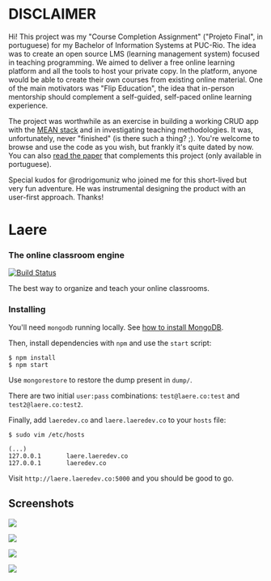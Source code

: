 # DISCLAIMER

Hi! This project was my "Course Completion Assignment" ("Projeto Final", in portuguese)
for my Bachelor of Information Systems at PUC-Rio.
The idea was to create an open source LMS (learning management system) focused in teaching programming.
We aimed to deliver a free online learning platform and all the tools to host your private copy.
In the platform, anyone would be able to create their own courses from existing online material.
One of the main motivators was "Flip Education", the idea that in-person mentorship should complement
a self-guided, self-paced online learning experience.

The project was worthwhile as an exercise in building a working CRUD app with the [MEAN stack](http://mean.io/#!/) and
in investigating teaching methodologies. It was, unfortunately, never "finished" (is there such a thing? ;).
You're welcome to browse and use the code as you wish, but frankly it's quite dated by now.
You can also [read the paper](https://goo.gl/XdBjNq) that complements this project (only available in portuguese).

Special kudos for @rodrigomuniz who joined me for this short-lived but very fun adventure.
He was instrumental designing the product with an user-first approach. Thanks!

# Laere

### The online classroom engine

[![Build Status](https://travis-ci.org/moongate/laere.png)](https://travis-ci.org/moongate/laere)

The best way to organize and teach your online classrooms.

### Installing

You'll need `mongodb` running locally. See [how to install MongoDB](https://docs.mongodb.org/manual/installation/).

Then, install dependencies with `npm` and use the `start` script:

```
$ npm install
$ npm start
```

Use `mongorestore` to restore the dump present in `dump/`.

There are two initial `user:pass` combinations:
`test@laere.co:test` and `test2@laere.co:test2`.

Finally, add `laeredev.co` and `laere.laeredev.co` to your `hosts` file:

```
$ sudo vim /etc/hosts

(...)
127.0.0.1       laere.laeredev.co
127.0.0.1       laeredev.co
```

Visit `http://laere.laeredev.co:5000` and you should be good to go.

## Screenshots

![](http://i.imgur.com/QXTqgUb.png)

![](http://i.imgur.com/ePTn4yz.png)

![](http://i.imgur.com/7y4M8M8.png)

![](http://i.imgur.com/6kJ6YrO.png)
